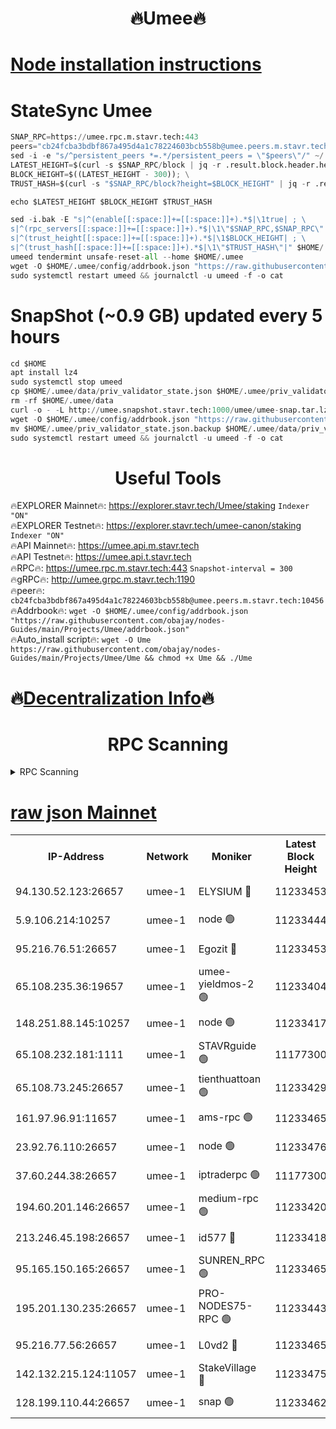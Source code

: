 <h1 align="center"> 🔥Umee🔥</h1>


[Node installation instructions](https://github.com/obajay/nodes-Guides/tree/main/Projects/Umee)
=
# StateSync Umee
```python
SNAP_RPC=https://umee.rpc.m.stavr.tech:443
peers="cb24fcba3bdbf867a495d4a1c78224603bcb558b@umee.peers.m.stavr.tech:10456"
sed -i -e "s/^persistent_peers *=.*/persistent_peers = \"$peers\"/" ~/.umee/config/config.toml
LATEST_HEIGHT=$(curl -s $SNAP_RPC/block | jq -r .result.block.header.height); \
BLOCK_HEIGHT=$((LATEST_HEIGHT - 300)); \
TRUST_HASH=$(curl -s "$SNAP_RPC/block?height=$BLOCK_HEIGHT" | jq -r .result.block_id.hash)

echo $LATEST_HEIGHT $BLOCK_HEIGHT $TRUST_HASH

sed -i.bak -E "s|^(enable[[:space:]]+=[[:space:]]+).*$|\1true| ; \
s|^(rpc_servers[[:space:]]+=[[:space:]]+).*$|\1\"$SNAP_RPC,$SNAP_RPC\"| ; \
s|^(trust_height[[:space:]]+=[[:space:]]+).*$|\1$BLOCK_HEIGHT| ; \
s|^(trust_hash[[:space:]]+=[[:space:]]+).*$|\1\"$TRUST_HASH\"|" $HOME/.umee/config/config.toml
umeed tendermint unsafe-reset-all --home $HOME/.umee
wget -O $HOME/.umee/config/addrbook.json "https://raw.githubusercontent.com/obajay/nodes-Guides/main/Projects/Umee/addrbook.json"
sudo systemctl restart umeed && journalctl -u umeed -f -o cat
```
# SnapShot (~0.9 GB) updated every 5 hours
```python
cd $HOME
apt install lz4
sudo systemctl stop umeed
cp $HOME/.umee/data/priv_validator_state.json $HOME/.umee/priv_validator_state.json.backup
rm -rf $HOME/.umee/data
curl -o - -L http://umee.snapshot.stavr.tech:1000/umee/umee-snap.tar.lz4 | lz4 -c -d - | tar -x -C $HOME/.umee --strip-components 2
wget -O $HOME/.umee/config/addrbook.json "https://raw.githubusercontent.com/obajay/nodes-Guides/main/Projects/Umee/addrbook.json"
mv $HOME/.umee/priv_validator_state.json.backup $HOME/.umee/data/priv_validator_state.json
sudo systemctl restart umeed && journalctl -u umeed -f -o cat
```
 <h1 align="center"> Useful Tools</h1>

🔥EXPLORER Mainnet🔥:      https://explorer.stavr.tech/Umee/staking             `Indexer "ON"` \
🔥EXPLORER Testnet🔥:        https://explorer.stavr.tech/umee-canon/staking      `Indexer "ON"` \
🔥API Mainnet🔥:                   https://umee.api.m.stavr.tech \
🔥API Testnet🔥:                     https://umee.api.t.stavr.tech \
🔥RPC🔥:                           https://umee.rpc.m.stavr.tech:443                     `Snapshot-interval = 300` \
🔥gRPC🔥:                              http://umee.grpc.m.stavr.tech:1190 \
🔥peer🔥:                     `cb24fcba3bdbf867a495d4a1c78224603bcb558b@umee.peers.m.stavr.tech:10456` \
🔥Addrbook🔥:    ```wget -O $HOME/.umee/config/addrbook.json "https://raw.githubusercontent.com/obajay/nodes-Guides/main/Projects/Umee/addrbook.json"``` \
🔥Auto_install script🔥: ```wget -O Ume https://raw.githubusercontent.com/obajay/nodes-Guides/main/Projects/Umee/Ume && chmod +x Ume && ./Ume```

🔥[Decentralization Info](https://github.com/obajay/StateSync-snapshots/tree/main/Projects/Umee/Decentralization)🔥
=

<h1 align="center"> RPC Scanning</h1>

<details>
<summary>RPC Scanning</summary>

<h2 align="center"> We scan nodes in real time every 4 hours. And we provide the final result of RPC endpoints.
We cannot influence the operation of these nodes in any way. </h2>


```python
If Voting Power is higher than 0 --> then the Node is a validator of the network and may be subject to attack and be a potential threat to the chain.
```
```python
We marked such validators with a red symbol
```

</details>

[raw json Mainnet](https://rpc-check.umeem.stavr.tech/umeem/rpc-umeem-result.json)
=



<table><tr><th>IP-Address</th><th>Network</th><th>Moniker</th><th>Latest Block Height</th><th>Earliest Block Height</th><th>Catching Up</th><th>Tx Index</th><th>Voting Power</th><th>Scan Time</th></tr><tr><td>94.130.52.123:26657</td><td>umee-1</td><td>ELYSIUM 🔴</td><td>11233453</td><td>3216011</td><td>False</td><td>on</td><td>23273300</td><td>2024-03-29T13:44:18.406269449UTC</td></tr><tr><td>5.9.106.214:10257</td><td>umee-1</td><td>node 🟢</td><td>11233444</td><td>7942001</td><td>False</td><td>on</td><td>0</td><td>2024-03-29T13:43:27.354730175UTC</td></tr><tr><td>95.216.76.51:26657</td><td>umee-1</td><td>Egozit 🔴</td><td>11233453</td><td>8262001</td><td>False</td><td>off</td><td>38773761</td><td>2024-03-29T13:44:18.143431921UTC</td></tr><tr><td>65.108.235.36:19657</td><td>umee-1</td><td>umee-yieldmos-2 🟢</td><td>11233404</td><td>9575548</td><td>False</td><td>on</td><td>0</td><td>2024-03-29T13:39:18.771192116UTC</td></tr><tr><td>148.251.88.145:10257</td><td>umee-1</td><td>node 🟢</td><td>11233417</td><td>10179652</td><td>False</td><td>on</td><td>0</td><td>2024-03-29T13:40:39.536475222UTC</td></tr><tr><td>65.108.232.181:1111</td><td>umee-1</td><td>STAVRguide 🟢</td><td>11177300</td><td>10560001</td><td>False</td><td>on</td><td>0</td><td>2024-03-29T13:39:02.027035594UTC</td></tr><tr><td>65.108.73.245:26657</td><td>umee-1</td><td>tienthuattoan 🟢</td><td>11233429</td><td>10787155</td><td>False</td><td>on</td><td>0</td><td>2024-03-29T13:41:49.661059303UTC</td></tr><tr><td>161.97.96.91:11657</td><td>umee-1</td><td>ams-rpc 🟢</td><td>11233465</td><td>10929930</td><td>False</td><td>on</td><td>0</td><td>2024-03-29T13:45:34.425982366UTC</td></tr><tr><td>23.92.76.110:26657</td><td>umee-1</td><td>node 🟢</td><td>11233476</td><td>10938001</td><td>False</td><td>on</td><td>0</td><td>2024-03-29T13:46:42.027711240UTC</td></tr><tr><td>37.60.244.38:26657</td><td>umee-1</td><td>iptraderpc 🟢</td><td>11177300</td><td>11013104</td><td>False</td><td>on</td><td>0</td><td>2024-03-29T13:40:06.344612618UTC</td></tr><tr><td>194.60.201.146:26657</td><td>umee-1</td><td>medium-rpc 🟢</td><td>11233420</td><td>11013104</td><td>False</td><td>on</td><td>0</td><td>2024-03-29T13:40:58.819694321UTC</td></tr><tr><td>213.246.45.198:26657</td><td>umee-1</td><td>id577 🔴</td><td>11233418</td><td>11029001</td><td>False</td><td>on</td><td>35123642</td><td>2024-03-29T13:40:46.032140768UTC</td></tr><tr><td>95.165.150.165:26657</td><td>umee-1</td><td>SUNREN_RPC 🟢</td><td>11233465</td><td>11086378</td><td>False</td><td>on</td><td>0</td><td>2024-03-29T13:45:29.714654959UTC</td></tr><tr><td>195.201.130.235:26657</td><td>umee-1</td><td>PRO-NODES75-RPC 🟢</td><td>11233443</td><td>11133442</td><td>False</td><td>on</td><td>0</td><td>2024-03-29T13:43:16.593579377UTC</td></tr><tr><td>95.216.77.56:26657</td><td>umee-1</td><td>L0vd2 🔴</td><td>11233465</td><td>11133465</td><td>False</td><td>off</td><td>38526482</td><td>2024-03-29T13:45:30.088295196UTC</td></tr><tr><td>142.132.215.124:11057</td><td>umee-1</td><td>StakeVillage 🔴</td><td>11233475</td><td>11177889</td><td>False</td><td>on</td><td>1762710</td><td>2024-03-29T13:46:34.973797853UTC</td></tr><tr><td>128.199.110.44:26657</td><td>umee-1</td><td>snap 🟢</td><td>11233462</td><td>11232400</td><td>False</td><td>off</td><td>0</td><td>2024-03-29T13:45:14.763824942UTC</td></tr></table>
